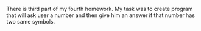 There is third part of my fourth homework.
My task was to create program that will ask user a number and then give him 
an answer if that number has two same symbols.
